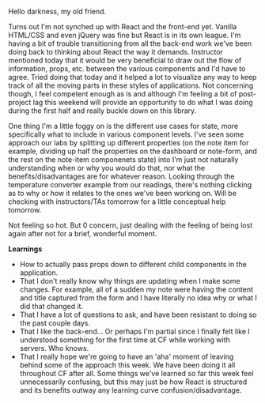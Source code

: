 Hello darkness, my old friend.

Turns out I'm not synched up with React and the front-end yet. Vanilla HTML/CSS and even jQuery was fine but React is in its own league. I'm having a bit of trouble transitioning from all the back-end work we've been doing back to thinking about React the way it demands. Instructor mentioned today that it would be very beneficial to draw out the flow of information, props, etc. between the various components and I'd have to agree. Tried doing that today and it helped a lot to visualize any way to keep track of all the moving parts in these styles of applications. Not concerning though, I feel competent enough as is and although I'm feeling a bit of post-project lag this weekend will provide an opportunity to do what I was doing during the first half and really buckle down on this library.

One thing I'm a little foggy on is the different use cases for state, more specifically what to include in various component levels. I've seen some approach our labs by splitting up different properties (on the note item for example, dividing up half the properties on the dashboard or note-form, and the rest on the note-item componenets state) into I'm just not naturally understanding when or why you would do that, nor what the benefits/disadvantages are for whatever reason. Looking through the temperature converter example from our readings, there's nothing clicking as to why or how it relates to the ones we've been working on. Will be checking with instructors/TAs tomorrow for a little conceptual help tomorrow.

Not feeling so hot. But 0 concern, just dealing with the feeling of being lost again after not for a brief, wonderful moment.

**Learnings**
* How to actually pass props down to different child components in the application.
* That I don't really know why things are updating when I make some changes. For example, all of a sudden my note were having the content and title captured from the form and I have literally no idea why or what I did that changed it. 
* That I have a lot of questions to ask, and have been resistant to doing so the past couple days.
* That I like the back-end... Or perhaps I'm partial since I finally felt like I understood something for the first time at CF while working with servers. Who knows.
* That I really hope we're going to have an 'aha' moment of leaving behind some of the approach this week. We have been doing it all throughout CF after all. Some things we've learned so far this week feel unnecessarily confusing, but this may just be how React is structured and its benefits outway any learning curve confusion/disadvantage.